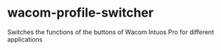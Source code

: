 wacom-profile-switcher
======================

Switches the functions of the buttons of Wacom Intuos Pro for different applications
